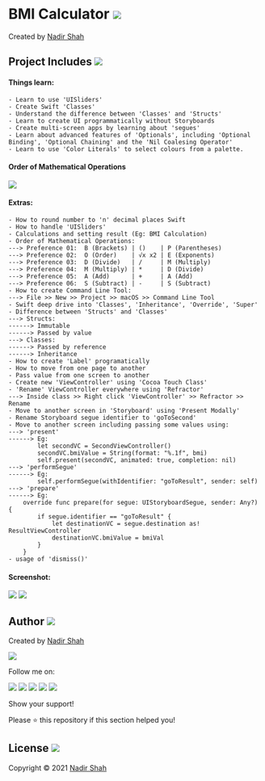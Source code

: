 # BMI Calculator  [<img src="https://github.com/iamnadhu/n14-icons/blob/master/ios-icon.png">](https://github.com/iamnadhu/iOS-Udemy/tree/main/Projects/BMI%20Calculator%20App)
Created by [Nadir Shah](https://github.com/iamnadhu)


## Project Includes [<img src="https://github.com/iamnadhu/n14-icons/blob/master/projects-icon.png">](https://github.com/iamnadhu/iOS-Udemy/tree/main/Projects/BMI%20Calculator%20App)

#### Things learn:
```
- Learn to use 'UISliders'
- Create Swift 'Classes'
- Understand the difference between 'Classes' and 'Structs'
- Learn to create UI programmatically without Storyboards
- Create multi-screen apps by learning about 'segues'
- Learn about advanced features of 'Optionals', including 'Optional Binding', 'Optional Chaining' and the 'Nil Coalesing Operator'
- Learn to use 'Color Literals' to select colours from a palette.
```

#### Order of Mathematical Operations
[<img src="https://github.com/iamnadhu/iOS-Udemy/blob/main/Projects/BMI%20Calculator%20App/Resources/Order%20of%20Mathematical%20Operations.png">](https://github.com/iamnadhu/iOS-Udemy/tree/main/Projects/BMI%20Calculator%20App)

#### Extras:
```
- How to round number to 'n' decimal places Swift
- How to handle 'UISliders'
- Calculations and setting result (Eg: BMI Calculation)
- Order of Mathematical Operations:
---> Preference 01:  B (Brackets) | ()    | P (Parentheses)
---> Preference 02:  O (Order)    | √x x2 | E (Exponents)
---> Preference 03:  D (Divide)   | /     | M (Multiply)
---> Preference 04:  M (Multiply) | *     | D (Divide)
---> Preference 05:  A (Add)      | +     | A (Add)
---> Preference 06:  S (Subtract) | -     | S (Subtract)
- How to create Command Line Tool:
---> File >> New >> Project >> macOS >> Command Line Tool
- Swift deep drive into 'Classes', 'Inheritance', 'Override', 'Super'
- Difference between 'Structs' and 'Classes'
---> Structs:
------> Immutable 
------> Passed by value
---> Classes:
------> Passed by reference
------> Inheritance
- How to create 'Label' programatically
- How to move from one page to another
- Pass value from one screen to another
- Create new 'ViewController' using 'Cocoa Touch Class'
- 'Rename' ViewController everywhere using 'Refractor'
---> Inside class >> Right click 'ViewController' >> Refractor >> Rename 
- Move to another screen in 'Storyboard' using 'Present Modally'
- Rename Storyboard segue identifier to 'goToSecond'
- Move to another screen including passing some values using:
---> 'present'
------> Eg: 
        let secondVC = SecondViewController()
        secondVC.bmiValue = String(format: "%.1f", bmi)
        self.present(secondVC, animated: true, completion: nil)
---> 'performSegue'
------> Eg: 
        self.performSegue(withIdentifier: "goToResult", sender: self)
---> 'prepare'
------> Eg: 
    override func prepare(for segue: UIStoryboardSegue, sender: Any?) {
        if segue.identifier == "goToResult" {
            let destinationVC = segue.destination as! ResultViewController
            destinationVC.bmiValue = bmiVal
        }
    }
- usage of 'dismiss()' 
```


#### Screenshot:
[<img src="https://github.com/iamnadhu/iOS-Udemy/blob/main/Projects/BMI%20Calculator%20App/Resources/01.png">](https://github.com/iamnadhu/iOS-Udemy/tree/main/Projects/BMI%20Calculator%20App)
[<img src="https://github.com/iamnadhu/iOS-Udemy/blob/main/Projects/BMI%20Calculator%20App/Resources/02.png">](https://github.com/iamnadhu/iOS-Udemy/tree/main/Projects/BMI%20Calculator%20App)


## Author  [<img src="https://github.com/iamnadhu/n14-icons/blob/master/auther-icon.png">](https://github.com/iamnadhu)
Created by [Nadir Shah](https://github.com/iamnadhu)

[<img src="https://github.com/iamnadhu/n14-icons/blob/master/nadhu-pic-new.jpg">](https://github.com/iamnadhu)

Follow me on: 

[<img src="https://github.com/iamnadhu/n14-icons/blob/master/instagram-icon.png">](https://www.instagram.com/iamnadhu/)
[<img src="https://github.com/iamnadhu/n14-icons/blob/master/whatsapp-icon.png">](https://api.whatsapp.com/send?phone=917293451396&lang=en)
[<img src="https://github.com/iamnadhu/n14-icons/blob/master/linkedin-icon.png">](https://www.linkedin.com/in/iamnadhu/)
[<img src="https://github.com/iamnadhu/n14-icons/blob/master/facebook-icon.png">](https://www.facebook.com/iamnadhu/)
[<img src="https://github.com/iamnadhu/n14-icons/blob/master/telegram-icon.png">](https://t.me/iamnadhu)

Show your support!

Please ⭐️   this repository if this section helped you!


## License  [<img src="https://github.com/iamnadhu/n14-icons/blob/master/license-icon.png">](https://github.com/iamnadhu/iOS-Udemy/tree/main/Projects/BMI%20Calculator%20App)
Copyright © 2021 [Nadir Shah](https://github.com/iamnadhu)
